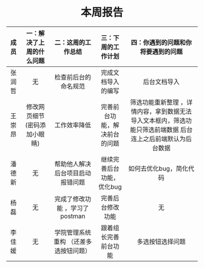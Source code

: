 # <center> 本周报告 </center>

|  成员  |   一：解决了上周的什么问题      |       二：这周的工作总结 |     三：下周的工作计划   |    四：你遇到的问题和你将要遇到的问题       |
|:------:|:------:|:-------:|:------:|:-----:|
|张润哲| 无| 检查前后台的命名规范 |  完成文档导入的编写 | 后台文档导入|
|王崇昂|修改网页细节 (密码添加小眼睛)|工作效率降低 |完善前台功能，解决前台的问题|筛选功能重新整理 ，详情内容，拿到数据无法导入文本框内，筛选功能只筛选前端数据 后台连上之后前端默认为后台数据|
|潘德新|无|帮助他人解决后台项目启动报错问题|继续完善后台功能，优化bug|如何去优化bug，简化代码|
|杨磊|无|完成了修改功能 ，学习了postman|完善后台修改功能|无|
|李佳媛|无|学院管理系统重构 （还差多选按钮问题）|跟着组长完善前台功能|多选按钮选择问题|
